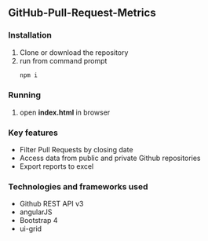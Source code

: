 ## GitHub-Pull-Request-Metrics
### Installation
1. Clone or download the repository
2. run from command prompt
    ```bash
    npm i
    ```
### Running
1. open **index.html** in browser

### Key features
* Filter Pull Requests by closing date 
* Access data from public and private Github repositories
* Export reports to excel

### Technologies and frameworks used
* Github REST API v3
* angularJS
* Bootstrap 4
* ui-grid
